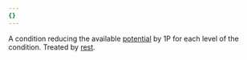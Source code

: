 ```yaml
---
{}
---
```

   
A condition reducing the available [potential](../Rolling%20Dice/Potential.md) by 1P for each level of the condition. Treated by [rest](/not_created.md).